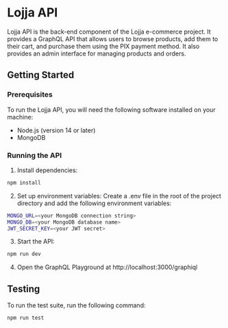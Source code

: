 # Lojja API
Lojja API is the back-end component of the Lojja e-commerce project. It provides a GraphQL API that allows users to browse products, add them to their cart, and purchase them using the PIX payment method. It also provides an admin interface for managing products and orders.

## Getting Started
### Prerequisites
To run the Lojja API, you will need the following software installed on your machine:

* Node.js (version 14 or later)
* MongoDB

### Running the API
1. Install dependencies:
```bash
npm install
```

2. Set up environment variables:
Create a .env file in the root of the project directory and add the following environment variables:
```bash
MONGO_URL=<your MongoDB connection string>
MONGO_DB=<your MongoDB database name>
JWT_SECRET_KEY=<your JWT secret>
```

3. Start the API:
```bash
npm run dev
```

4. Open the GraphQL Playground at http://localhost:3000/graphiql

## Testing
To run the test suite, run the following command:
```bash
npm run test
```
